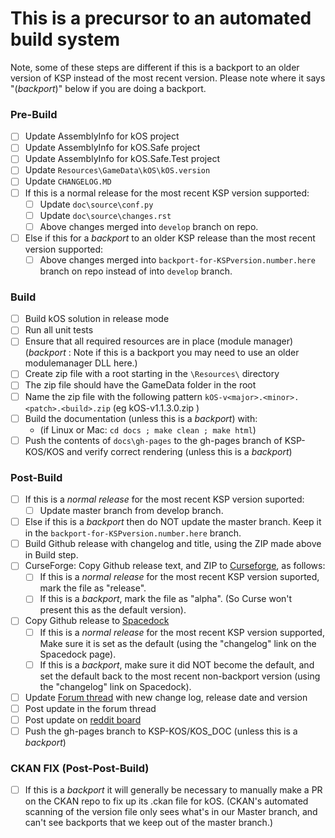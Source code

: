 # This is a precursor to an automated build system

Note, some of these steps are different if this is a backport to an
older version of KSP instead of the most recent version.  Please
note where it says "(*backport*)" below if you are doing a backport.

### Pre-Build
- [ ] Update AssemblyInfo for kOS project
- [ ] Update AssemblyInfo for kOS.Safe project
- [ ] Update AssemblyInfo for kOS.Safe.Test project
- [ ] Update `Resources\GameData\kOS\kOS.version`
- [ ] Update `CHANGELOG.MD`
- [ ] If this is a normal release for the most recent KSP version supported:
  - [ ] Update `doc\source\conf.py`
  - [ ] Update `doc\source\changes.rst`
  - [ ] Above changes merged into `develop` branch on repo.
- [ ] Else if this for a *backport* to an older KSP release than the most recent version supported:
  - [ ] Above changes merged into `backport-for-KSPversion.number.here` branch on repo instead of into `develop` branch.

### Build
- [ ] Build kOS solution in release mode
- [ ] Run all unit tests
- [ ] Ensure that all required resources are in place (module manager) (*backport* : Note if this is a backport you may need to use an older modulemanager DLL here.)
- [ ] Create zip file with a root starting in the `\Resources\` directory
- [ ] The zip file should have the GameData folder in the root
- [ ] Name the zip file with the following pattern `kOS-v<major>.<minor>.<patch>.<build>.zip` (eg kOS-v1.1.3.0.zip )
- [ ] Build the documentation (unless this is a *backport*) with:
  - (if Linux or Mac: `cd docs ; make clean ; make html`)
- [ ] Push the contents of `docs\gh-pages` to the gh-pages branch of KSP-KOS/KOS and verify correct rendering (unless this is a *backport*)

### Post-Build
- [ ] If this is a *normal release* for the most recent KSP version suported:
  - [ ] Update master branch from develop branch.
- [ ] Else if this is a *backport* then do NOT update the master branch.  Keep it in the `backport-for-KSPversion.number.here` branch.
- [ ] Build Github release with changelog and title, using the ZIP made above in Build step.
- [ ] CurseForge: Copy Github release text, and ZIP to [Curseforge](http://kerbal.curseforge.com/projects/kos-scriptable-autopilot-system?gameCategorySlug=ksp-mods&projectID=220265), as follows:
  - [ ] If this is a *normal release* for the most recent KSP version suported, mark the file as "release".
  - [ ] If this is a *backport*, mark the file as "alpha".  (So Curse won't present this as the default version).
- [ ] Copy Github release to [Spacedock](http://spacedock.info/mod/60/kOS:%20Scriptable%20Autopilot%20System)
  - [ ] If this is a *normal release* for the most recent KSP version supported, Make sure it is set as the default (using the "changelog" link on the Spacedock page).
  - [ ] If this is a *backport*, make sure it did NOT become the default, and set the default back to the most recent non-backport version (using the "changelog" link on Spacedock).
- [ ] Update [Forum thread](https://forum.kerbalspaceprogram.com/index.php?/topic/165628-13-kos-v1130-kos-scriptable-autopilot-system/) with new change log, release date and version
- [ ] Post update in the forum thread
- [ ] Post update on [reddit board](http://www.reddit.com/r/kos)
- [ ] Push the gh-pages branch to KSP-KOS/KOS_DOC (unless this is a *backport*)

### CKAN FIX (Post-Post-Build)

- [ ] If this is a *backport* it will generally be necessary to manually make a PR on the CKAN repo to fix up its .ckan file for kOS.  (CKAN's automated scanning of the version file only sees what's in our Master branch, and can't see backports that we keep out of the master branch.)
